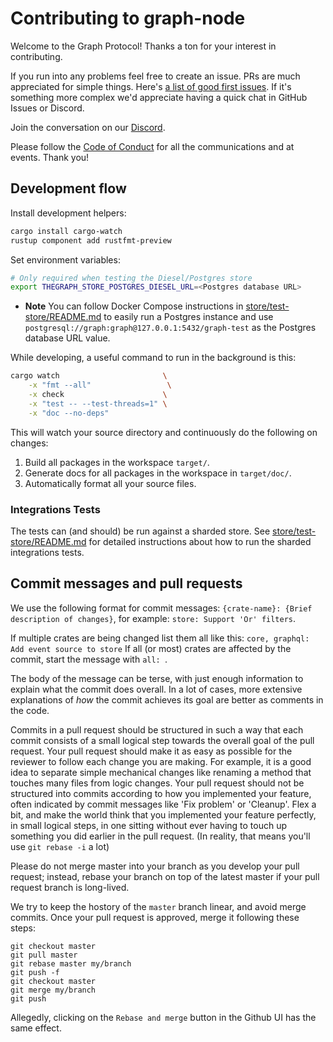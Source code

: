 
# Contributing to graph-node

Welcome to the Graph Protocol! Thanks a ton for your interest in contributing.

If you run into any problems feel free to create an issue. PRs are much appreciated for simple things. Here's [a list of good first issues](https://github.com/graphprotocol/graph-node/labels/good%20first%20issue). If it's something more complex we'd appreciate having a quick chat in GitHub Issues or Discord.

Join the conversation on our [Discord](https://discord.gg/9a5VCua).

Please follow the [Code of Conduct](https://github.com/graphprotocol/graph-node/blob/master/CODE_OF_CONDUCT.md) for all the communications and at events. Thank you!

## Development flow

Install development helpers:

```sh
cargo install cargo-watch
rustup component add rustfmt-preview
```

Set environment variables:

```sh
# Only required when testing the Diesel/Postgres store
export THEGRAPH_STORE_POSTGRES_DIESEL_URL=<Postgres database URL>
```

- **Note** You can follow Docker Compose instructions in [store/test-store/README.md](./store/test-store/README.md#docker-compose) to easily run a Postgres instance and use `postgresql://graph:graph@127.0.0.1:5432/graph-test` as the Postgres database URL value.

While developing, a useful command to run in the background is this:

```sh
cargo watch                       \
    -x "fmt --all"                 \
    -x check                      \
    -x "test -- --test-threads=1" \
    -x "doc --no-deps"
```

This will watch your source directory and continuously do the following on changes:

1.  Build all packages in the workspace `target/`.
2.  Generate docs for all packages in the workspace in `target/doc/`.
3.  Automatically format all your source files.

### Integrations Tests

The tests can (and should) be run against a sharded store. See [store/test-store/README.md](./store/test-store/README.md) for
detailed instructions about how to run the sharded integrations tests.

## Commit messages and pull requests

We use the following format for commit messages:
`{crate-name}: {Brief description of changes}`, for example: `store: Support 'Or' filters`.

If multiple crates are being changed list them all like this: `core,
graphql: Add event source to store` If all (or most) crates are affected
by the commit, start the message with `all: `.

The body of the message can be terse, with just enough information to
explain what the commit does overall. In a lot of cases, more extensive
explanations of _how_ the commit achieves its goal are better as comments
in the code.

Commits in a pull request should be structured in such a way that each
commit consists of a small logical step towards the overall goal of the
pull request. Your pull request should make it as easy as possible for the
reviewer to follow each change you are making. For example, it is a good
idea to separate simple mechanical changes like renaming a method that
touches many files from logic changes. Your pull request should not be
structured into commits according to how you implemented your feature,
often indicated by commit messages like 'Fix problem' or 'Cleanup'. Flex a
bit, and make the world think that you implemented your feature perfectly,
in small logical steps, in one sitting without ever having to touch up
something you did earlier in the pull request. (In reality, that means
you'll use `git rebase -i` a lot)

Please do not merge master into your branch as you develop your pull
request; instead, rebase your branch on top of the latest master if your
pull request branch is long-lived.

We try to keep the hostory of the `master` branch linear, and avoid merge
commits. Once your pull request is approved, merge it following these
steps:
```
git checkout master
git pull master
git rebase master my/branch
git push -f
git checkout master
git merge my/branch
git push
```

Allegedly, clicking on the `Rebase and merge` button in the Github UI has
the same effect.

